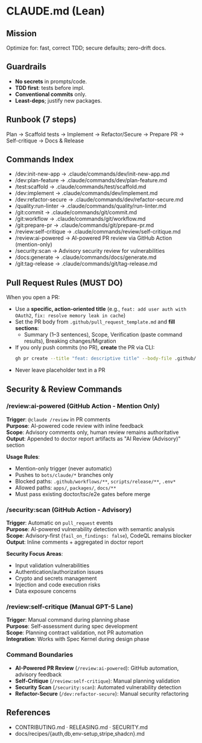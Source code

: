 # CLAUDE.md (Lean)

## Mission
Optimize for: fast, correct TDD; secure defaults; zero-drift docs.

## Guardrails
- **No secrets** in prompts/code.
- **TDD first**: tests before impl.
- **Conventional commits** only.
- **Least-deps**; justify new packages.

## Runbook (7 steps)
Plan → Scaffold tests → Implement → Refactor/Secure → Prepare PR → Self-critique → Docs & Release

## Commands Index
- /dev:init-new-app → .claude/commands/dev/init-new-app.md
- /dev:plan-feature → .claude/commands/dev/plan-feature.md
- /test:scaffold → .claude/commands/test/scaffold.md
- /dev:implement → .claude/commands/dev/implement.md
- /dev:refactor-secure → .claude/commands/dev/refactor-secure.md
- /quality:run-linter → .claude/commands/quality/run-linter.md
- /git:commit → .claude/commands/git/commit.md
- /git:workflow → .claude/commands/git/workflow.md
- /git:prepare-pr → .claude/commands/git/prepare-pr.md
- /review:self-critique → .claude/commands/review/self-critique.md
- /review:ai-powered → AI-powered PR review via GitHub Action (mention-only)
- /security:scan → Advisory security review for vulnerabilities
- /docs:generate → .claude/commands/docs/generate.md
- /git:tag-release → .claude/commands/git/tag-release.md

## Pull Request Rules (MUST DO)
When you open a PR:
- Use a **specific, action-oriented title** (e.g., `feat: add user auth with OAuth2`, `fix: resolve memory leak in cache`)
- Set the PR body from `.github/pull_request_template.md` and **fill sections**:
  - Summary (1–3 sentences), Scope, Verification (paste command results), Breaking changes/Migration
- If you only push commits (no PR), **create** the PR via CLI:
  ```bash
  gh pr create --title "feat: descriptive title" --body-file .github/pull_request_template.md
  ```
- Never leave placeholder text in a PR

## Security & Review Commands

### /review:ai-powered (GitHub Action - Mention Only)
**Trigger**: `@claude /review` in PR comments  
**Purpose**: AI-powered code review with inline feedback  
**Scope**: Advisory comments only, human review remains authoritative  
**Output**: Appended to doctor report artifacts as "AI Review (Advisory)" section  

**Usage Rules**:
- Mention-only trigger (never automatic)
- Pushes to `bots/claude/*` branches only  
- Blocked paths: `.github/workflows/**`, `scripts/release/**`, `.env*`
- Allowed paths: `apps/`, `packages/`, `docs/**`
- Must pass existing doctor/tsc/e2e gates before merge

### /security:scan (GitHub Action - Advisory)
**Trigger**: Automatic on `pull_request` events  
**Purpose**: AI-powered vulnerability detection with semantic analysis  
**Scope**: Advisory-first (`fail_on_findings: false`), CodeQL remains blocker  
**Output**: Inline comments + aggregated in doctor report

**Security Focus Areas**:
- Input validation vulnerabilities
- Authentication/authorization issues  
- Crypto and secrets management
- Injection and code execution risks
- Data exposure concerns

### /review:self-critique (Manual GPT-5 Lane)
**Trigger**: Manual command during planning phase  
**Purpose**: Self-assessment during spec development  
**Scope**: Planning contract validation, not PR automation  
**Integration**: Works with Spec Kernel during design phase

### Command Boundaries
- **AI-Powered PR Review** (`/review:ai-powered`): GitHub automation, advisory feedback
- **Self-Critique** (`/review:self-critique`): Manual planning validation  
- **Security Scan** (`/security:scan`): Automated vulnerability detection
- **Refactor-Secure** (`/dev:refactor-secure`): Manual security refactoring

## References
- CONTRIBUTING.md · RELEASING.md · SECURITY.md
- docs/recipes/{auth,db,env-setup,stripe,shadcn}.md